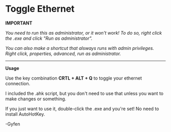 # Toggle Ethernet

**IMPORTANT**

_You need to run this as administrator, or it won't work! To do so, right click the .exe and click "Run as administrator"._

_You can also make a shortcut that alsways runs with admin privileges. Right click, properties, advanced, run as administrator._

***
**Usage**

Use the key combination **CRTL + ALT + Q** to toggle your ethernet connection.

I included the .ahk script, but you don't need to use that unless you want to make changes or something.

If you just want to use it, double-click the .exe and you're set! No need to install AutoHotKey.

-Gyfen

